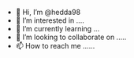 - 👋 Hi, I’m @hedda98 
- 👀 I’m interested in ....
- 🌱 I’m currently learning ...
- 💞️ I’m looking to collaborate on .....
- 📫 How to reach me ......

<!---
hedda98/hedda98 is a ✨ special ✨ repository because its `README.md` (this file) appears on your GitHub profile.
You can click the Preview link to take a look at your changes.
--->
